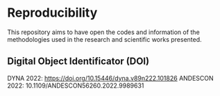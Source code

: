# Reproducibility
This repository aims to have open the codes and information of the methodologies used in the research and scientific works presented.

## Digital Object Identificator (DOI)
DYNA 2022: https://doi.org/10.15446/dyna.v89n222.101826
ANDESCON 2022: 10.1109/ANDESCON56260.2022.9989631
